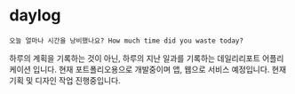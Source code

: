 # daylog

    오늘 얼마나 시간을 낭비했나요? How much time did you waste today?

하루의 계획을 기록하는 것이 아닌, 하루의 지난 일과를 기록하는 데일리리포트 어플리케이션 입니다. 현재 포트폴리오용으로 개발중이며 앱, 웹으로 서비스 예정입니다. 현재 기획 및 디자인 작업 진행중입니다.